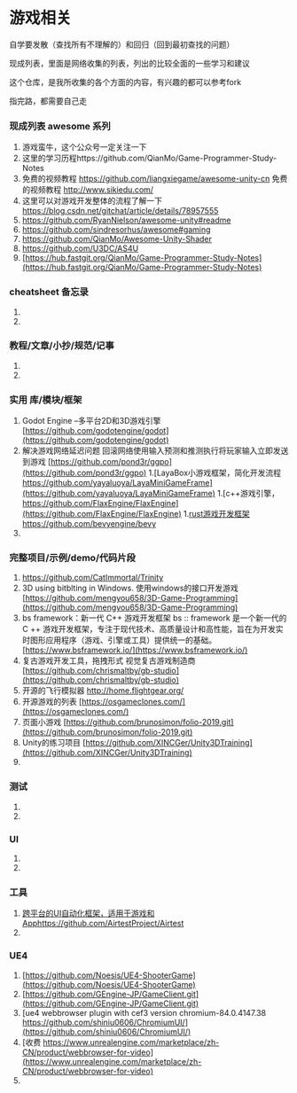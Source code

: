 # 游戏相关

自学要发散（查找所有不理解的）和回归（回到最初查找的问题）

现成列表，里面是网络收集的列表，列出的比较全面的一些学习和建议

这个仓库，是我所收集的各个方面的内容，有兴趣的都可以参考fork

指完路，都需要自己走

### 现成列表 awesome 系列

1. 游戏蛮牛，这个公众号一定关注一下
2. 这里的学习历程https://github.com/QianMo/Game-Programmer-Study-Notes
3. 免费的视频教程 https://github.com/liangxiegame/awesome-unity-cn
   免费的视频教程 http://www.sikiedu.com/
4. 这里可以对游戏开发整体的流程了解一下 https://blog.csdn.net/gitchat/article/details/78957555
5. https://github.com/RyanNielson/awesome-unity#readme
6. https://github.com/sindresorhus/awesome#gaming
7. https://github.com/QianMo/Awesome-Unity-Shader
8. https://github.com/U3DC/AS4U
9. [https://hub.fastgit.org/QianMo/Game-Programmer-Study-Notes](https://hub.fastgit.org/QianMo/Game-Programmer-Study-Notes)

### cheatsheet 备忘录

1.
1.

### 教程/文章/小抄/规范/记事

1.
1.

### 实用 库/模块/框架

1. Godot Engine –多平台2D和3D游戏引擎
   [https://github.com/godotengine/godot](https://github.com/godotengine/godot)
1. 解决游戏网络延迟问题 回滚网络使用输入预测和推测执行将玩家输入立即发送到游戏
   [https://github.com/pond3r/ggpo](https://github.com/pond3r/ggpo)
   1.[LayaBox小游戏框架，简化开发流程 https://github.com/yayaluoya/LayaMiniGameFrame](https://github.com/yayaluoya/LayaMiniGameFrame)
   1.[c++游戏引擎，https://github.com/FlaxEngine/FlaxEngine](https://github.com/FlaxEngine/FlaxEngine)
   1.[rust游戏开发框架https://github.com/bevyengine/bevy](https://github.com/bevyengine/bevy)
1.

### 完整项目/示例/demo/代码片段

1. https://github.com/CatImmortal/Trinity
2. 3D using bitblting in Windows. 使用windows的接口开发游戏
   [https://github.com/mengyou658/3D-Game-Programming](https://github.com/mengyou658/3D-Game-Programming)
3. bs framework：新一代 C++ 游戏开发框架 bs :: framework 是一个新一代的 C ++ 游戏开发框架，专注于现代技术、高质量设计和高性能，旨在为开发实时图形应用程序（游戏、引擎或工具）提供统一的基础。
   [https://www.bsframework.io/](https://www.bsframework.io/)
4. 复古游戏开发工具，拖拽形式 视觉复古游戏制造商
   [https://github.com/chrismaltby/gb-studio](https://github.com/chrismaltby/gb-studio)
5. 开源的飞行模拟器
   http://home.flightgear.org/
6. 开源游戏的列表
   [https://osgameclones.com/](https://osgameclones.com/)
7. 页面小游戏
   [https://github.com/brunosimon/folio-2019.git](https://github.com/brunosimon/folio-2019.git)
8. Unity的练习项目
   [https://github.com/XINCGer/Unity3DTraining](https://github.com/XINCGer/Unity3DTraining)
9.

### 测试

1.
1.

### UI

1.
1.

### 工具

1. [跨平台的UI自动化框架，适用于游戏和Apphttps://github.com/AirtestProject/Airtest](https://github.com/AirtestProject/Airtest)
1.

### UE4

1. [https://github.com/Noesis/UE4-ShooterGame](https://github.com/Noesis/UE4-ShooterGame)
2. [https://github.com/GEngine-JP/GameClient.git](https://github.com/GEngine-JP/GameClient.git)
3. [ue4 webbrowser plugin with cef3 version chromium-84.0.4147.38 https://github.com/shiniu0606/ChromiumUI/](https://github.com/shiniu0606/ChromiumUI/)
4. [收费 https://www.unrealengine.com/marketplace/zh-CN/product/webbrowser-for-video](https://www.unrealengine.com/marketplace/zh-CN/product/webbrowser-for-video)
5. 

